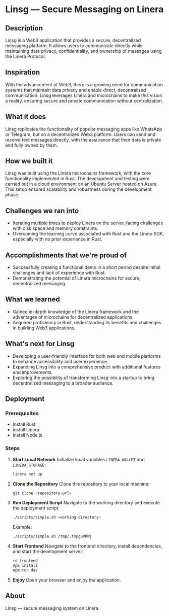 
# Linsg — Secure Messaging on Linera

## Description

Linsg is a Web3 application that provides a secure, decentralized messaging platform. It allows users to communicate directly while maintaining data privacy, confidentiality, and ownership of messages using the Linera Protocol.

## Inspiration

With the advancement of Web3, there is a growing need for communication systems that maintain data privacy and enable direct, decentralized communication. Linsg leverages Linera and microchains to make this vision a reality, ensuring secure and private communication without centralization.

## What it does

Linsg replicates the functionality of popular messaging apps like WhatsApp or Telegram, but on a decentralized Web3 platform. Users can send and receive text messages directly, with the assurance that their data is private and fully owned by them.

## How we built it

Linsg was built using the Linera microchains framework, with the core functionality implemented in Rust. The development and testing were carried out in a cloud environment on an Ubuntu Server hosted on Azure. This setup ensured scalability and robustness during the development phase.

## Challenges we ran into

- Iterating multiple times to deploy Linera on the server, facing challenges with disk space and memory constraints.
- Overcoming the learning curve associated with Rust and the Linera SDK, especially with no prior experience in Rust.

## Accomplishments that we're proud of

- Successfully creating a functional demo in a short period despite initial challenges and lack of experience with Rust.
- Demonstrating the potential of Linera microchains for secure, decentralized messaging.

## What we learned

- Gained in-depth knowledge of the Linera framework and the advantages of microchains for decentralized applications.
- Acquired proficiency in Rust, understanding its benefits and challenges in building Web3 applications.

## What's next for Linsg

- Developing a user-friendly interface for both web and mobile platforms to enhance accessibility and user experience.
- Expanding Linsg into a comprehensive product with additional features and improvements.
- Exploring the possibility of transforming Linsg into a startup to bring decentralized messaging to a broader audience.

## Deployment

### Prerequisites

- Install Rust
- Install Linera
- Install Node.js

### Steps

1. **Start Local Network**
   Initialize local variables `LINERA_WALLET` and `LINERA_STORAGE`:
   ```bash
   linera net up
   ```

2. **Clone the Repository**
   Clone this repository to your local machine:
   ```bash
   git clone <repository-url>
   ```

3. **Run Deployment Script**
   Navigate to the working directory and execute the deployment script:
   ```bash
   ./scripts/simple.sh <working directory>
   ```
   Example:
   ```bash
   ./scripts/simple.sh /tmp/.tmpguVRWj
   ```

4. **Start Frontend**
   Navigate to the frontend directory, install dependencies, and start the development server:
   ```bash
   cd frontend
   npm install
   npm run dev
   ```

5. **Enjoy**
   Open your browser and enjoy the application.

## About

Linsg — secure messaging system on Linera

